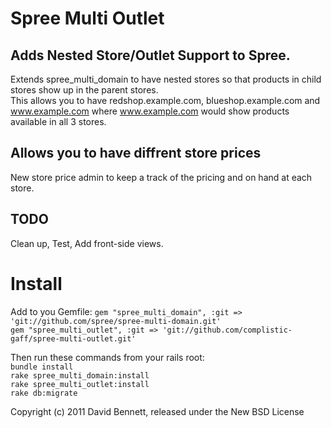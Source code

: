 Spree Multi Outlet
=================

Adds Nested Store/Outlet Support to Spree.
---

Extends spree_multi_domain to have nested stores so that products in child stores show up in the parent stores.  
This allows you to have redshop.example.com, blueshop.example.com and www.example.com where www.example.com would show products available in all 3 stores.

Allows you to have diffrent store prices
---

New store price admin to keep a track of the pricing and on hand at each store.

TODO
---

Clean up, Test, Add front-side views.


Install
=======

Add to you Gemfile: 
`gem "spree_multi_domain", :git => 'git://github.com/spree/spree-multi-domain.git'`  
`gem "spree_multi_outlet", :git => 'git://github.com/complistic-gaff/spree-multi-outlet.git'`

Then run these commands from your rails root:  
`bundle install`  
`rake spree_multi_domain:install`  
`rake spree_multi_outlet:install`  
`rake db:migrate`


Copyright (c) 2011 David Bennett, released under the New BSD License

